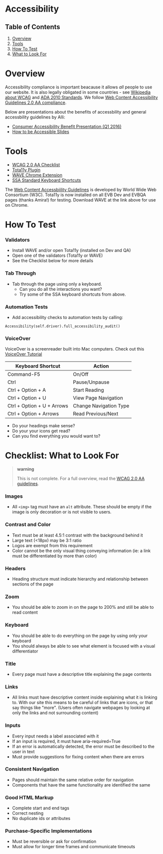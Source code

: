 Accessibility
=============

## Table of Contents

1. [Overview](#overview)
1. [Tools](#tools)
1. [How To Test](#how-to-test)
1. [What to Look For](#what-to-look-for)

# Overview

Accessibility compliance is important beacause it allows *all* people to use our website. It is also legally obligated in some countries - see [Wikipedia about WCAG](https://en.wikipedia.org/wiki/Web_Content_Accessibility_Guidelines#Legal_obligations) and [ADA 2010 Standards](https://www.ada.gov/2010ADAstandards_index.htm). We follow [Web Content Accessibility Guidelines 2.0 AA compliance](https://www.w3.org/WAI/WCAG20/quickref/?currentsidebar=%23col_customize&levels=aa>).

Below are presentations about the benefits of accessbility and general accessbility guidelines by Alli:

-   [Consumer Accessibility Benefit Presentation (Q1 2016)](https://docs.google.com/a/eventbrite.com/presentation/d/1tfRxOJ1N6MAWLo6Mey2TSqFvpD5d1sOKm6ssYJNE5tA/edit?usp=sharing)
-   [How to be Accessible Slides](http://slides.com/alacker/how-to-accessible/)

# Tools

-   [WCAG 2.0 AA Checklist](https://www.w3.org/WAI/WCAG20/quickref/?currentsidebar=%23col_customize&levels=aa)
-   [Tota11y Plugin](http://khan.github.io/tota11y/)
-   [WAVE Chrome Extension](http://wave.webaim.org/extension/)
-   [SSA Standard Keyboard Shortcuts](https://www.ssa.gov/accessibility/keyboard_nav.html)

The [Web Content Accessbiility Guidelines](https://www.w3.org/WAI/intro/wcag) is developed by World Wide Web Consortium (W3C). Tota11y is now installed on all EVB Dev and EVBQA pages (thanks Amira!) for testing. Download WAVE at the link above for use on Chrome.

# How To Test

### Validators

-   Install WAVE and/or open Tota11y (installed on Dev and QA)
-   Open one of the validators (Tota11y or WAVE)
-   See the Checklist below for more details

### Tab Through

-   Tab through the page using only a keyboard.
    -   Can you do all the interactions you want?
    -   Try some of the SSA keyboard shortcuts from above.

### Automation Tests

-   Add accessibility checks to automation tests by calling:

``` sourceCode
Accessibility(self.driver).full_accessibility_audit()
```

### VoiceOver

VoiceOver is a screenreader built into Mac computers. Check out this [VoiceOver Tutorial]

| Keyboard Shortcut | Action |
| --- | --- |
| Command-F5 | On/Off |
| Ctrl | Pause/Unpause | 
| Ctrl + Option + A | Start Reading |
| Ctrl + Option + U | View Page Navigation |
| Ctrl + Option + U + Arrows | Change Navigation Type |
| Ctrl + Option + Arrows | Read Previous/Next |

-   Do your headings make sense?
-   Do your your icons get read?
-   Can you find everything you would want to?

# Checklist: What to Look For

> **warning**
>
> This is not complete. For a full overview, read the [WCAG 2.0 AA guidelines][WCAG 2.0 AA compliance].

### Images

 - All `<img>` tag must have an `alt` attribute. These should be empty if the image is only decoration or is not visible to users.

### Contrast and Color

 - Text must be at least 4.5:1 contrast with the background behind it
 - Large text (<18px) may be 3:1 ratio
 - Logos are exempt from this requirement
 - Color cannot be the only visual thing conveying information (ie: a link must be differentiated by more than color)

### Headers

 - Heading structure must indicate hierarchy and relationship between sections of the page

### Zoom
 
 - You should be able to zoom in on the page to 200% and still be able to read content

### Keyboard

 - You should be able to do everything on the page by using only your keyboard
 - You should always be able to see what element is focused with a visual differentiator

### Title

 - Every page must have a descriptive title explaining the page contents

### Links

 - All links must have descriptive content inside explaining what it is linking to. With our site this means to be careful of links that are icons, or that say things like "more". (Users often navigate webpages by looking at only the links and not surrounding content)

### Inputs

 - Every input needs a label associated with it
 - If an input is required, it must have aria-required=True
 - If an error is automatically detected, the error must be described to the user in text
 - Must provide suggestions for fixing content when there are errors

### Consistent Navigation

 - Pages should maintain the same relative order for navigation
 - Components that have the same functionality are identified the same

### Good HTML Markup

 - Complete start and end tags
 - Correct nesting
 - No duplicate ids or attributes

### Purchase-Specific Implementations

 - Must be reversible or ask for confirmation
 - Must allow for longer time frames and communicate timeouts

  [Wikipedia about WCAG]: https://en.wikipedia.org/wiki/Web_Content_Accessibility_Guidelines#Legal_obligations
  [ADA 2010 Standards]: http://www.ada.gov/2010ADAstandards_index.htm
  [WCAG 2.0 AA compliance]: https://www.w3.org/WAI/WCAG20/quickref/?currentsidebar=%23col_customize&levels=aaa
  [Consumer Accessibility Benefit Presentation]: https://docs.google.com/a/eventbrite.com/presentation/d/1tfRxOJ1N6MAWLo6Mey2TSqFvpD5d1sOKm6ssYJNE5tA/edit?usp=sharing
  [How to be Accessible Slides]: http://slides.com/alacker/how-to-accessible#/
  [Tota11y Plugin]: http://khan.github.io/tota11y/
  [WAVE Chrome Extension]: http://wave.webaim.org/extension/
  [SSA Standard Keyboard Shortcuts]: https://www.ssa.gov/accessibility/keyboard_nav.html
  [Web Content Accessbiility Guidelines]: https://www.w3.org/WAI/intro/wcag
  [VoiceOver Tutorial]: http://webaim.org/articles/voiceover
